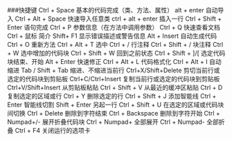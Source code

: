 ###快捷键
	Ctrl + Space 基本的代码完成（类、方法、属性）
	alt + enter 自动导入
	Ctrl + Alt + Space 快速导入任意类
	ctrl + alt + enter 插入一行
	Ctrl + Shift + Enter 语句完成
	Ctrl + P 参数信息（在方法中调用参数）
	Ctrl + Q 快速查看文档
	Ctrl + 鼠标 简介
	Shift+ F1 显示错误描述或警告信息
	Alt + Insert 自动生成代码
	Ctrl + O 重新方法
	Ctrl + Alt + T 选中
	Ctrl + / 行注释
	Ctrl + Shift + / 块注释
	Ctrl + W 选中增加的代码块
	Ctrl + Shift + W 回到之前状态
	Ctrl + Shift + ]/[ 选定代码块结束、开始
	Alt + Enter 快速修正
	Ctrl + Alt + L 代码格式化
	Ctrl + Alt + I 自动缩进
	Tab / Shift + Tab 缩进、不缩进当前行
	Ctrl+X/Shift+Delete 剪切当前行或选定的代码块到剪贴板
	Ctrl+C/Ctrl+Insert 复制当前行或选定的代码块到剪贴板
	Ctrl+V/Shift+Insert 从剪贴板粘贴
	Ctrl + Shift + V 从最近的缓冲区粘贴
	Ctrl + D 复制选定的区域或行
	Ctrl + Y 删除选定的行
	Ctrl + Shift + J 添加智能线
	Ctrl + Enter 智能线切割
	Shift + Enter 另起一行
	Ctrl + Shift + U 在选定的区域或代码块间切换
	Ctrl + Delete 删除到字符结束
	Ctrl + Backspace 删除到字符开始
	Ctrl + Numpad+/- 展开折叠代码块
	Ctrl + Numpad+ 全部展开
	Ctrl + Numpad- 全部折叠
	Ctrl + F4 关闭运行的选项卡
